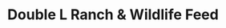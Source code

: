 ---
title: "Double L Ranch & Wildlife Feed"
url: /kerrville/double-l-ranch-and-wildlife-feed/
shop: general
---